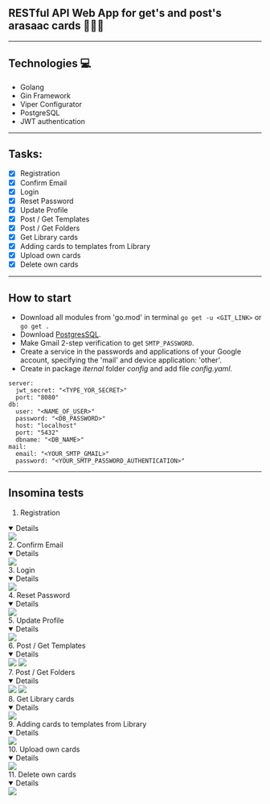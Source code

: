 ## RESTful API Web App for get's and post's arasaac cards  📒📗📕
***
## Technologies 💻

-  Golang
-  Gin Framework
-  Viper Configurator
-  PostgreSQL
-  JWT authentication
***
## Tasks:
- [x]  Registration
- [x]  Confirm Email
- [x]  Login
- [x]  Reset Password
- [x]  Update Profile
- [x]  Post / Get Templates
- [x]  Post / Get Folders
- [x]  Get Library cards
- [x]  Adding cards to templates from Library
- [x]  Upload own cards
- [x]  Delete own cards
***
## How to start
- Download all modules from 'go.mod' in terminal `go get -u <GIT_LINK>` or `go get .`
- Download [PostgresSQL](https://www.postgresql.org/download/).
- Make Gmail 2-step verification to get `SMTP_PASSWORD`.
- Create a service in the passwords and applications of your Google account, specifying the 'mail' and device application: 'other'.
- Create in package *iternal* folder *config* and add file *config.yaml*.

```
server:
  jwt_secret: "<TYPE_YOR_SECRET>"
  port: "8080"
db:
  user: "<NAME_OF_USER>"
  password: "<DB_PASSWORD>"
  host: "localhost"
  port: "5432"
  dbname: "<DB_NAME>"
mail:
  email: "<YOUR_SMTP_GMAIL>"
  password: "<YOUR_SMTP_PASSWORD_AUTHENTICATION>"
  ```
***
## Insomina tests

1.  Registration
<details open>
<img src="./gitimages/Register.png">
</details>   
2.  Confirm Email
<details open>
<img src="./gitimages/Confirm.png">
</details>  
3.  Login
<details open>
<img src="./gitimages/Login.png">
</details> 
4.  Reset Password
<details open>
<img src="./gitimages/ResetPassword.png">
</details> 
5.  Update Profile
<details open>
<img src="./gitimages/Update.png">
</details> 
6.  Post / Get Templates
<details open>
<img src="./gitimages/PostTemp.png">
<img src="./gitimages/GetTemp.png">
</details> 
7.  Post / Get Folders
<details open>
<img src="./gitimages/PostFolder.png">
<img src="./gitimages/GetFolders.png">
</details> 
8.  Get Library cards
<details open>
<img src="./gitimages/GetLibrary.png">
</details> 
9.  Adding cards to templates from Library
<details open>
<img src="./gitimages/AddFromLibrary.png">
</details> 
10.  Upload own cards
<details open>
<img src="./gitimages/Upload.png">
</details> 
11.   Delete own cards
<details open>
<img src="./gitimages/Delete.png">
</details> 
